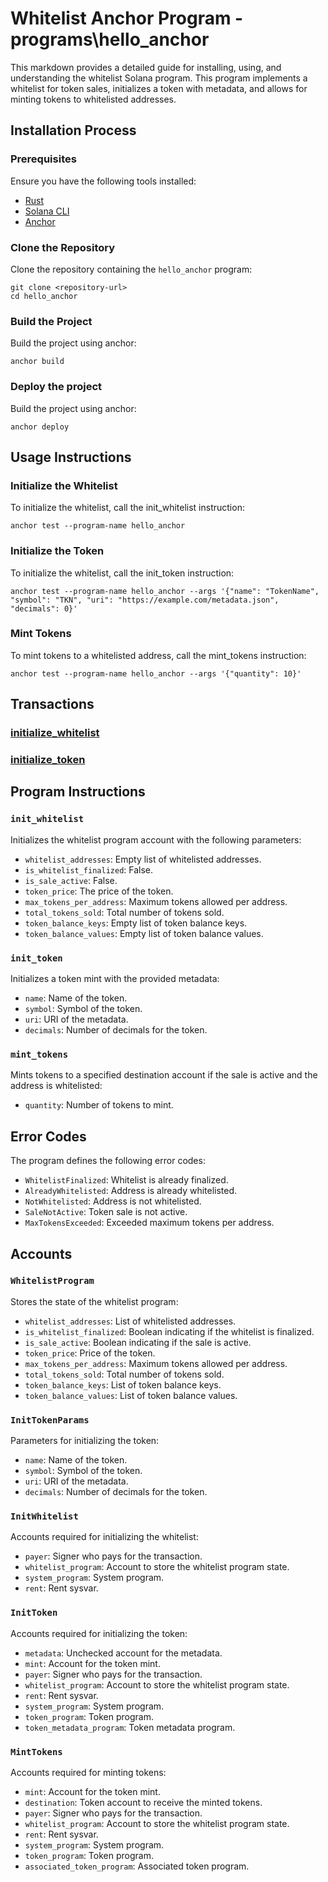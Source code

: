 # Whitelist Anchor Program - programs\hello_anchor

This markdown provides a detailed guide for installing, using, and understanding the whitelist Solana program. This program implements a whitelist for token sales, initializes a token with metadata, and allows for minting tokens to whitelisted addresses.

## Installation Process

### Prerequisites

Ensure you have the following tools installed:

- [Rust](https://www.rust-lang.org/tools/install)
- [Solana CLI](https://docs.solanalabs.com/cli/install)
- [Anchor](https://www.anchor-lang.com/docs/installation)

### Clone the Repository

Clone the repository containing the `hello_anchor` program:

```shell
git clone <repository-url>
cd hello_anchor
```

### Build the Project

Build the project using anchor:

```shell
anchor build
```

### Deploy the project

Build the project using anchor:

```shell
anchor deploy
```

## Usage Instructions

### Initialize the Whitelist

To initialize the whitelist, call the init_whitelist instruction:

```shell
anchor test --program-name hello_anchor
```

### Initialize the Token

To initialize the whitelist, call the init_token instruction:

```shell
anchor test --program-name hello_anchor --args '{"name": "TokenName", "symbol": "TKN", "uri": "https://example.com/metadata.json", "decimals": 0}'
```

### Mint Tokens

To mint tokens to a whitelisted address, call the mint_tokens instruction:

```shell
anchor test --program-name hello_anchor --args '{"quantity": 10}'
```

## Transactions

### [initialize_whitelist](https://explorer.solana.com/tx/3o6qzQ6GHryCL5u4H5h2a8ufL5CSraep9hYgAXmjtqp5KT3mPD2x4bHBVuLZALVmBXgBL1SNvkeNEUXwuMvw4nb1?cluster=devnet)

### [initialize_token](https://explorer.solana.com/tx/5gSPAkeuGsvf9E3iBg4TrZS2Pz4kX4iKGJbs1QvKTQZVMx4LSbbVAdr1icq3T2tVWmB7tGL9y6FMtftmbo8dVUb2?cluster=devnet)

## Program Instructions

### `init_whitelist`

Initializes the whitelist program account with the following parameters:

- `whitelist_addresses`: Empty list of whitelisted addresses.
- `is_whitelist_finalized`: False.
- `is_sale_active`: False.
- `token_price`: The price of the token.
- `max_tokens_per_address`: Maximum tokens allowed per address.
- `total_tokens_sold`: Total number of tokens sold.
- `token_balance_keys`: Empty list of token balance keys.
- `token_balance_values`: Empty list of token balance values.

### `init_token`

Initializes a token mint with the provided metadata:

- `name`: Name of the token.
- `symbol`: Symbol of the token.
- `uri`: URI of the metadata.
- `decimals`: Number of decimals for the token.

### `mint_tokens`

Mints tokens to a specified destination account if the sale is active and the address is whitelisted:

- `quantity`: Number of tokens to mint.

## Error Codes

The program defines the following error codes:

- `WhitelistFinalized`: Whitelist is already finalized.
- `AlreadyWhitelisted`: Address is already whitelisted.
- `NotWhitelisted`: Address is not whitelisted.
- `SaleNotActive`: Token sale is not active.
- `MaxTokensExceeded`: Exceeded maximum tokens per address.

## Accounts

### `WhitelistProgram`

Stores the state of the whitelist program:

- `whitelist_addresses`: List of whitelisted addresses.
- `is_whitelist_finalized`: Boolean indicating if the whitelist is finalized.
- `is_sale_active`: Boolean indicating if the sale is active.
- `token_price`: Price of the token.
- `max_tokens_per_address`: Maximum tokens allowed per address.
- `total_tokens_sold`: Total number of tokens sold.
- `token_balance_keys`: List of token balance keys.
- `token_balance_values`: List of token balance values.

### `InitTokenParams`

Parameters for initializing the token:

- `name`: Name of the token.
- `symbol`: Symbol of the token.
- `uri`: URI of the metadata.
- `decimals`: Number of decimals for the token.

### `InitWhitelist`

Accounts required for initializing the whitelist:

- `payer`: Signer who pays for the transaction.
- `whitelist_program`: Account to store the whitelist program state.
- `system_program`: System program.
- `rent`: Rent sysvar.

### `InitToken`

Accounts required for initializing the token:

- `metadata`: Unchecked account for the metadata.
- `mint`: Account for the token mint.
- `payer`: Signer who pays for the transaction.
- `whitelist_program`: Account to store the whitelist program state.
- `rent`: Rent sysvar.
- `system_program`: System program.
- `token_program`: Token program.
- `token_metadata_program`: Token metadata program.

### `MintTokens`

Accounts required for minting tokens:

- `mint`: Account for the token mint.
- `destination`: Token account to receive the minted tokens.
- `payer`: Signer who pays for the transaction.
- `whitelist_program`: Account to store the whitelist program state.
- `rent`: Rent sysvar.
- `system_program`: System program.
- `token_program`: Token program.
- `associated_token_program`: Associated token program.
